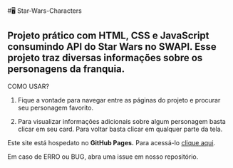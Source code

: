 #🖥️ Star-Wars-Characters
## Projeto prático com HTML, CSS e JavaScript consumindo API do Star Wars no SWAPI. Esse projeto traz diversas informações sobre os personagens da franquia. 

COMO USAR?

1. Fique a vontade para navegar entre as páginas do projeto e procurar seu personagem favorito.

2. Para visualizar informações adicionais sobre algum personagem basta clicar em seu card. Para voltar basta clicar em qualquer parte da tela.

Este site está hospedato no **GitHub Pages.** Para acessá-lo [clique aqui]().

Em caso de ERRO ou BUG, abra uma issue em nosso repositório.

